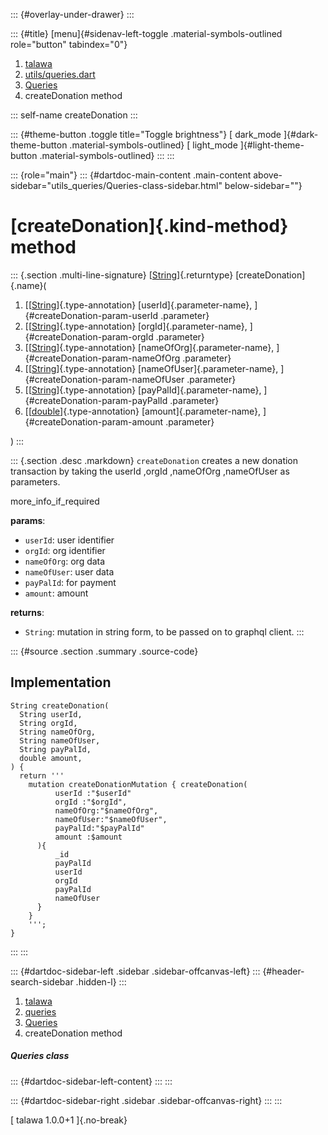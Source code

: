 ::: {#overlay-under-drawer}
:::

::: {#title}
[menu]{#sidenav-left-toggle .material-symbols-outlined role="button"
tabindex="0"}

1.  [talawa](../../index.html)
2.  [utils/queries.dart](../../utils_queries/)
3.  [Queries](../../utils_queries/Queries-class.html)
4.  createDonation method

::: self-name
createDonation
:::

::: {#theme-button .toggle title="Toggle brightness"}
[ dark_mode ]{#dark-theme-button .material-symbols-outlined} [
light_mode ]{#light-theme-button .material-symbols-outlined}
:::
:::

::: {role="main"}
::: {#dartdoc-main-content .main-content above-sidebar="utils_queries/Queries-class-sidebar.html" below-sidebar=""}
<div>

# [createDonation]{.kind-method} method

</div>

::: {.section .multi-line-signature}
[[String](https://api.flutter.dev/flutter/dart-core/String-class.html)]{.returntype}
[createDonation]{.name}(

1.  [[[String](https://api.flutter.dev/flutter/dart-core/String-class.html)]{.type-annotation}
    [userId]{.parameter-name}, ]{#createDonation-param-userId
    .parameter}
2.  [[[String](https://api.flutter.dev/flutter/dart-core/String-class.html)]{.type-annotation}
    [orgId]{.parameter-name}, ]{#createDonation-param-orgId .parameter}
3.  [[[String](https://api.flutter.dev/flutter/dart-core/String-class.html)]{.type-annotation}
    [nameOfOrg]{.parameter-name}, ]{#createDonation-param-nameOfOrg
    .parameter}
4.  [[[String](https://api.flutter.dev/flutter/dart-core/String-class.html)]{.type-annotation}
    [nameOfUser]{.parameter-name}, ]{#createDonation-param-nameOfUser
    .parameter}
5.  [[[String](https://api.flutter.dev/flutter/dart-core/String-class.html)]{.type-annotation}
    [payPalId]{.parameter-name}, ]{#createDonation-param-payPalId
    .parameter}
6.  [[[double](https://api.flutter.dev/flutter/dart-core/double-class.html)]{.type-annotation}
    [amount]{.parameter-name}, ]{#createDonation-param-amount
    .parameter}

)
:::

::: {.section .desc .markdown}
`createDonation` creates a new donation transaction by taking the userId
,orgId ,nameOfOrg ,nameOfUser as parameters.

more_info_if_required

**params**:

-   `userId`: user identifier
-   `orgId`: org identifier
-   `nameOfOrg`: org data
-   `nameOfUser`: user data
-   `payPalId`: for payment
-   `amount`: amount

**returns**:

-   `String`: mutation in string form, to be passed on to graphql
    client.
:::

::: {#source .section .summary .source-code}
## Implementation

``` language-dart
String createDonation(
  String userId,
  String orgId,
  String nameOfOrg,
  String nameOfUser,
  String payPalId,
  double amount,
) {
  return '''
    mutation createDonationMutation { createDonation(
          userId :"$userId"
          orgId :"$orgId",
          nameOfOrg:"$nameOfOrg",
          nameOfUser:"$nameOfUser",
          payPalId:"$payPalId"
          amount :$amount
      ){
          _id
          payPalId
          userId
          orgId
          payPalId
          nameOfUser
      }
    }
    ''';
}
```
:::
:::

::: {#dartdoc-sidebar-left .sidebar .sidebar-offcanvas-left}
::: {#header-search-sidebar .hidden-l}
:::

1.  [talawa](../../index.html)
2.  [queries](../../utils_queries/)
3.  [Queries](../../utils_queries/Queries-class.html)
4.  createDonation method

##### Queries class

::: {#dartdoc-sidebar-left-content}
:::
:::

::: {#dartdoc-sidebar-right .sidebar .sidebar-offcanvas-right}
:::
:::

[ talawa 1.0.0+1 ]{.no-break}

